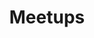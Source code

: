 ---
id: 7
title: Meetups
description: 'Join us for a meetup: real-world, in-person drinks and presentations around vvvv.'
icon: /img/icons/Mobilizon-logo.svg
link: https://mobilize.berlin/@vvvvmeetups
buttonText: Open Meetups
alt: Join and organize meetups on Mobilizon
follow: false
---